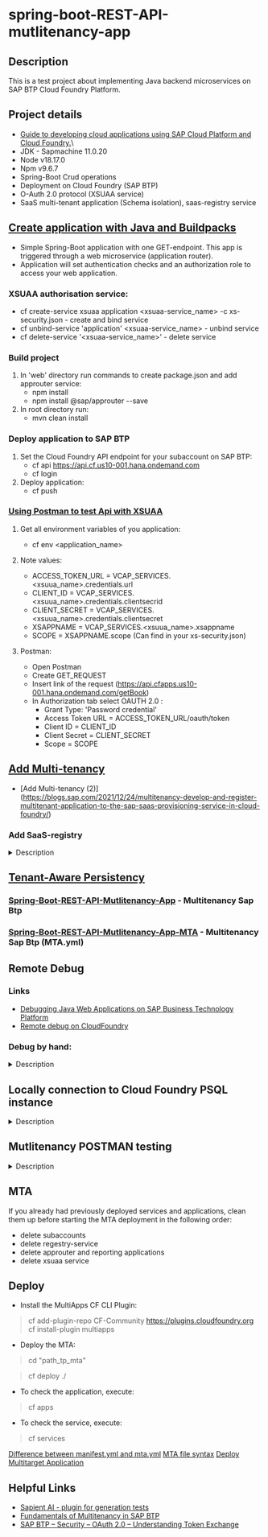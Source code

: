 # spring-boot-REST-API-mutlitenancy-app

## Description

This is a test project about implementing Java backend microservices on SAP BTP Cloud
Foundry Platform.

## Project details

* [Guide to developing cloud applications using SAP Cloud Platform and Cloud Foundry.](https://habr.com/ru/companies/sap/articles/350690/)\
* JDK - Sapmachine 11.0.20
* Node v18.17.0
* Npm v9.6.7
* Spring-Boot Crud operations
* Deployment on Cloud Foundry (SAP BTP)
* O-Auth 2.0 protocol (XSUAA service)
* SaaS multi-tenant application (Schema isolation), saas-registry service

## [Create application with Java and Buildpacks](https://developers.sap.com/tutorials/btp-cf-buildpacks-java-create.html#335aa6d6-211f-4b52-b5b3-b6f1b516e728)

* Simple Spring-Boot application with one GET-endpoint. This app is triggered through a web
  microservice (application router).
* Application will set authentication checks and an authorization role to access your web
  application.

### XSUAA authorisation service:

* cf create-service xsuaa application <xsuaa-service_name> -c xs-security.json - create and bind
  service
* cf unbind-service 'application' <xsuaa-service_name> - unbind service
* cf delete-service '<xsuaa-service_name>' - delete service

### Build project

1. In 'web' directory run commands to create package.json and add approuter service:
    * npm install
    * npm install @sap/approuter --save
2. In root directory run:
    * mvn clean install

### Deploy application to SAP BTP

1. Set the Cloud Foundry API endpoint for your subaccount on SAP BTP:
    * cf api https://api.cf.us10-001.hana.ondemand.com
    * cf login
2. Deploy application:
    * cf push

### [Using Postman to test Api with XSUAA](https://blogs.sap.com/2020/03/02/using-postman-for-api-testing-with-xsuaa/)

1) Get all environment variables of you application:
    * cf env <application_name>

2) Note values:
    * ACCESS_TOKEN_URL = VCAP_SERVICES.<xsuua_name>.credentials.url
    * CLIENT_ID = VCAP_SERVICES.<xsuua_name>.credentials.clientsecrid
    * CLIENT_SECRET = VCAP_SERVICES.<xsuua_name>.credentials.clientsecret
    * XSAPPNAME = VCAP_SERVICES.<xsuua_name>.xsappname
    * SCOPE = XSAPPNAME.scope (Can find in your xs-security.json)

3) Postman:
    * Open Postman
    * Create GET_REQUEST
    * Insert link of the request (https://api.cfapps.us10-001.hana.ondemand.com/getBook)
    * In Authorization tab select OAUTH 2.0 :
        * Grant Type: 'Password credential'
        * Access Token URL = ACCESS_TOKEN_URL/oauth/token
        * Client ID = CLIENT_ID
        * Client Secret = CLIENT_SECRET
        * Scope = SCOPE

## [Add Multi-tenancy](https://developers.sap.com/tutorials/cp-cf-security-xsuaa-multi-tenant.html)

* [Add Multi-tenancy (2)] (https://blogs.sap.com/2021/12/24/multitenancy-develop-and-register-multitenant-application-to-the-sap-saas-provisioning-service-in-cloud-foundry/)

### Add SaaS-registry

<details><summary> Description </summary> 

1. Create config.json for Saas-registry:

 ```
   {
   "xsappname":"application",
   "appUrls": {
   "onSubscription" : "https://application.cfapps.eu10.hana.ondemand.com/callback/v1.0/tenants/{tenantId}"
   },
   "displayName" : "Application MTA",
   "description" : "Application MTA sample application",
   "category" : "Custom SaaS Applications"
   }
```

2. Make some changes in xs-security.json:

```
   tenant-mode: shared
   oauth2-configuration: {
     "token-validity": 86400,
     "refresh-token-validity": 2592000,
     "redirect-uris": [
     "https://*.cfapps.us10-001.hana.ondemand.com/**"
     ]
     }
```

3. Unbind and delete xsuaa service:
    * cf unbind-service <app_name> <xsuaa_service_name>
    * cf unbind-service <approuter_name> <xsuaa_service_name>
    * cf delete-service <xsuaa_service_name>

4. Create xsuaa instance:
    * cf create-service xsuaa application <xsuaa_service_name> -c xsuaa/xs-security.json
    * cf create-service saas-registry application <saas-registry_name> -c saas-config/config.json

5.Create Rout for consumer subaccount:

* cf map-route <aprouter_name> cfapps.us10-001.hana.ondemand.com --hostname
  consumer-tenant-ap25-approuter-product-list-ap25

</details> 

## [Tenant-Aware Persistency](https://blogs.sap.com/2017/12/20/deep-dive-6-with-sap-s4hana-cloud-sdk-extend-your-cloud-foundry-application-with-tenant-aware-persistency/)

### [Spring-Boot-REST-API-Mutlitenancy-App](https://github.com/Ragimzade/Spring-Boot-REST-API-Mutlitenancy-App) - Multitenancy Sap Btp

### [Spring-Boot-REST-API-Mutlitenancy-App-MTA](https://github.com/SergeichykAndrei/btpapp/tree/master) - Multitenancy Sap Btp (MTA.yml)

## Remote Debug

### Links

* [Debugging Java Web Applications on SAP Business Technology Platform](https://help.sap.com/docs/btp/sap-business-technology-platform/debug-java-web-application-running-on-sapmachine?locale=en-US)
* [Remote debug on CloudFoundry](https://blogs.sap.com/2019/07/24/remote-debugging-on-cloud-foundry/)

### Debug by hand:

<details><summary> Description </summary> 

1. Login to Cloud Foundry:

```
cf login -a https://api.cf.sap.hana.ondemand.com (Canary Landscape).
```

2. Navigate to your space where your application is deployed

```
cf target -o <organisation name> -s <space name>
```

3. Enable ssh-tunnel for the application:

```
cf enable-ssh <application name>
```

4. Restage your application:

```
cf restage <application name>
```

6. Open ssh-tunnel:

```
cf ssh <app_name>
```

7. Run this command:

```
app/META-INF/.sap_java_buildpack/sap_machine_jre/bin/jcmd 7 VM.start_java_debugging
exit
```

8. After successfully restaging the application run the below command

```
cf ssh -N -T -L 8000:localhost:8000 <application name>
```

10. [Config remote debug configuration](https://blogs.sap.com/2019/07/24/remote-debugging-on-cloud-foundry/)

</details> 

## Locally connection to Cloud Foundry PSQL instance

<details><summary> Description </summary> 

1. Enable ssh-tunnel for the application:

```
cf enable-ssh <application name>
```
3. Restart your app

4. Create a service key for your service instance using the cf create-service-key command:

```
cf create-service-key MY-DB EXTERNAL-ACCESS-KEY
```

5. Retrieve your new service key using the cf service-key command:
   NOTE:
    * dbname;
    * hostname;
    * port;
    * username;

```
cf service-key MY-DB EXTERNAL-ACCESS-KEY
```

6. Configure your SSH tunnel:
    * 63305 - any available local port
    * port, hostname - from previous step

```
cf ssh -L 63305:<hostname>:port <app_name>
```

![Access connection in IntelliJ Idea](image/dbCfg.png)

</details>

## Mutlitenancy POSTMAN testing

<details><summary> Description </summary> 

1. Crete request (GET, POST, PUT, DELETE) to your application :
   > https://application.hana.ondemand.com/request/
2. Do the same steps (exclude SCOPE) [Using Postman to test Api with XSUAA](#using-postman-to-test-api-with-xsuaa)
   Before the token generation you need to add "x-zid" header and value of this header is tenantId of consumer subaccount:
   ![Header](image/postman1.png)
3. You get token for you current tenant and use it.

### Note

You can parse your token by [JWT.io](https://jwt.io), and check "x-zid" section to make sure that you have correct tenantId.
   
</details>

## MTA

If you already had previously deployed services and applications, clean them up before starting the MTA deployment in the following order:

  * delete subaccounts
  * delete regestry-service
  * delete approuter and reporting applications
  * delete xsuaa service

## Deploy

* Install the MultiApps CF CLI Plugin:

> cf add-plugin-repo CF-Community https://plugins.cloudfoundry.org
> cf install-plugin multiapps

* Deploy the MTA:

> cd "path_tp_mta"

> cf deploy ./

* To check the application, execute:

> cf apps

* To check the service, execute:

> cf services

[Difference between manifest.yml and mta.yml](https://answers.sap.com/questions/12689412/cloud-foundry-difference-between-mtayaml-and-manif.html)
[MTA file syntax](https://help.sap.com/docs/SAP_HANA_PLATFORM/4505d0bdaf4948449b7f7379d24d0f0d/4050fee4c469498ebc31b10f2ae15ff2.html#resources)
[Deploy Multitarget Application](https://developers.sap.com/tutorials/btp-cf-deploy-mta.html)

## Helpful Links

* [Sapient AI - plugin for generation tests](https://plugins.jetbrains.com/plugin/21709-sapient-ai-test-coder/features)
* [Fundamentals of Multitenancy in SAP BTP](https://blogs.sap.com/2022/08/27/fundamentals-of-multitenancy-in-sap-btp/)
* [SAP BTP – Security – OAuth 2.0 – Understanding Token Exchange](https://blogs.sap.com/2022/02/22/sap-btp-security-oauth-2.0-understanding-token-exchange/)